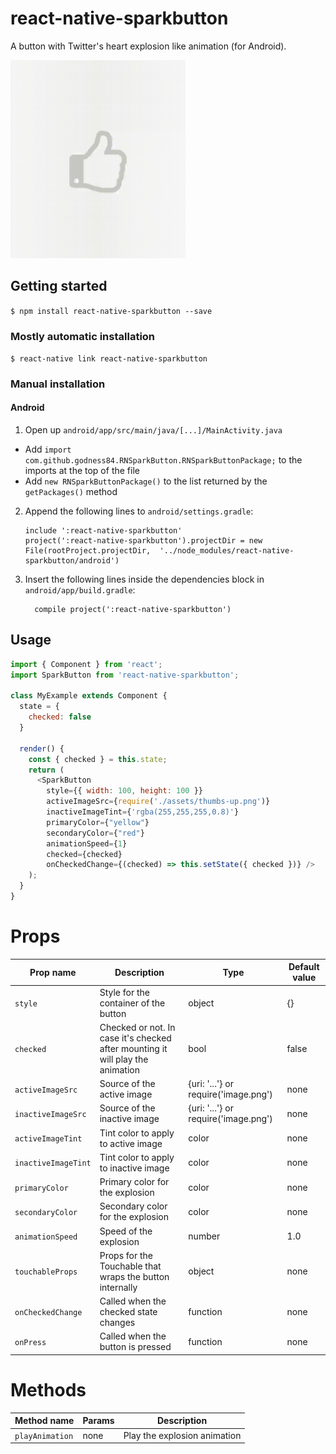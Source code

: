 
# react-native-sparkbutton

A button with Twitter's heart explosion like animation (for Android).

<img src="./art/showcase.gif" width="280" />

## Getting started

`$ npm install react-native-sparkbutton --save`

### Mostly automatic installation

`$ react-native link react-native-sparkbutton`

### Manual installation


#### Android

1. Open up `android/app/src/main/java/[...]/MainActivity.java`
  - Add `import com.github.godness84.RNSparkButton.RNSparkButtonPackage;` to the imports at the top of the file
  - Add `new RNSparkButtonPackage()` to the list returned by the `getPackages()` method
2. Append the following lines to `android/settings.gradle`:
  	```
  	include ':react-native-sparkbutton'
  	project(':react-native-sparkbutton').projectDir = new File(rootProject.projectDir, 	'../node_modules/react-native-sparkbutton/android')
  	```
3. Insert the following lines inside the dependencies block in `android/app/build.gradle`:
  	```
      compile project(':react-native-sparkbutton')
  	```


## Usage

```javascript
import { Component } from 'react';
import SparkButton from 'react-native-sparkbutton';

class MyExample extends Component {
  state = {
    checked: false
  }

  render() {
    const { checked } = this.state;
    return (
      <SparkButton        
        style={{ width: 100, height: 100 }}
        activeImageSrc={require('./assets/thumbs-up.png')}
        inactiveImageTint={'rgba(255,255,255,0.8)'}
        primaryColor={"yellow"}
        secondaryColor={"red"}
        animationSpeed={1}
        checked={checked}
        onCheckedChange={(checked) => this.setState({ checked })} />
    );
  }
}
```

# Props

Prop name             | Description   | Type      | Default value
----------------------|---------------|-----------|--------------
`style`               | Style for the container of the button | object | {}
`checked`             | Checked or not. In case it's checked after mounting it will play the animation | bool | false
`activeImageSrc`      | Source of the active image | {uri: '...'} or require('image.png') | none
`inactiveImageSrc`    | Source of the inactive image | {uri: '...'} or require('image.png') | none
`activeImageTint`     | Tint color to apply to active image | color | none
`inactiveImageTint`   | Tint color to apply to inactive image | color | none
`primaryColor`        | Primary color for the explosion | color | none
`secondaryColor`      | Secondary color for the explosion | color | none
`animationSpeed`      | Speed of the explosion | number | 1.0
`touchableProps`      | Props for the Touchable that wraps the button internally | object | none
`onCheckedChange`     | Called when the checked state changes | function | none
`onPress`             | Called when the button is pressed | function | none

# Methods

Method name           | Params                          | Description
----------------------|---------------------------------|------------
`playAnimation`       | none | Play the explosion animation
